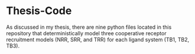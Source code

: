 # Thesis-Code
As discussed in my thesis, there are nine python files located in this repository that deterministically model three cooperative receptor recruitment models (NRR, SRR, and TRR) for each ligand system (TB1, TB2, TB3).
